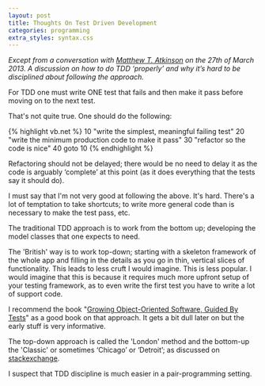```yaml
---
layout: post
title: Thoughts On Test Driven Development
categories: programming
extra_styles: syntax.css
---
```

_Except from a conversation with [Matthew T. Atkinson](http://mta.agrip.org.uk/) on the 27th of March 2013.  A discussion on how to do TDD ‘properly’ and why it’s hard to be disciplined about following the approach._

For TDD one must write ONE test that fails and then make it pass before moving on to the next test.

That's not quite true.  One should do the following:

{% highlight vb.net %}
10 "write the simplest, meaningful failing test"
20 "write the minimum production code to make it pass"
30 "refactor so the code is nice"
40 goto 10
{% endhighlight %}

Refactoring should not be delayed; there would be no need to delay it as the code is arguably ‘complete’ at this point (as it does everything that the tests say it should do).

I must say that I'm not very good at following the above.  It's hard.  There's a lot of temptation to take shortcuts; to write more general code than is necessary to make the test pass, etc.

The traditional TDD approach is to work from the bottom up; developing the model classes that one expects to need.

The 'British' way is to work top-down; starting with a skeleton framework of the whole app and filling in the details as you go in thin, vertical slices of functionality.  This leads to less cruft I would imagine.  This is less popular.  I would imagine that this is because it requires much more upfront setup of your testing framework, as to even write the first test you have to write a lot of support code.

I recommend the book "[Growing Object-Oriented Software, Guided By Tests](http://www.growing-object-oriented-software.com/)" as a good book on that approach.  It gets a bit dull later on but the early stuff is very informative.

The top-down approach is called the 'London' method and the bottom-up the 'Classic' or sometimes ‘Chicago’ or ‘Detroit’; as discussed on [stackexchange](http://programmers.stackexchange.com/questions/123627/what-are-the-london-and-chicago-schools-of-tdd).

I suspect that TDD discipline is much easier in a pair-programming setting.


